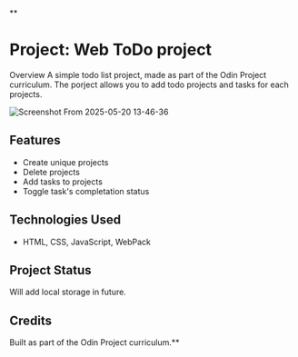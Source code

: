 **<h1>Project: Web ToDo project</h1>
Overview
A simple todo list project, made as part of the Odin Project curriculum. The porject allows you to add todo projects and tasks for each projects.

![Screenshot From 2025-05-20 13-46-36](https://github.com/user-attachments/assets/f2308293-57d4-4138-80a3-d3580076de77)

## Features
- Create unique projects
- Delete projects
- Add tasks to projects
- Toggle task's completation status

## Technologies Used
- HTML, CSS, JavaScript, WebPack

## Project Status
Will add local storage in future.

## Credits
Built as part of the Odin Project curriculum.**
